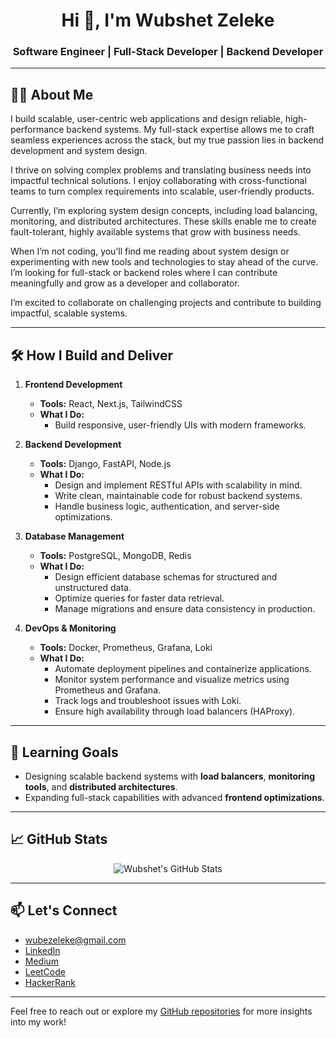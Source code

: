 <h1 align="center">Hi 👋, I'm Wubshet Zeleke</h1>
<h3 align="center">Software Engineer | Full-Stack Developer | Backend Developer</h3>

---

## 👨‍💻 About Me

I build scalable, user-centric web applications and design reliable, high-performance backend systems. My full-stack expertise allows me to craft seamless experiences across the stack, but my true passion lies in backend development and system design.

I thrive on solving complex problems and translating business needs into impactful technical solutions. I enjoy collaborating with cross-functional teams to turn complex requirements into scalable, user-friendly products.

Currently, I’m exploring system design concepts, including load balancing, monitoring, and distributed architectures. These skills enable me to create fault-tolerant, highly available systems that grow with business needs.

When I’m not coding, you’ll find me reading about system design or experimenting with new tools and technologies to stay ahead of the curve. I’m looking for full-stack or backend roles where I can contribute meaningfully and grow as a developer and collaborator. 

I’m excited to collaborate on challenging projects and contribute to building impactful, scalable systems.

---

## 🛠️ How I Build and Deliver

1. **Frontend Development**  
   - **Tools:** React, Next.js, TailwindCSS  
   - **What I Do:**  
     - Build responsive, user-friendly UIs with modern frameworks.    

2. **Backend Development**  
   - **Tools:** Django, FastAPI, Node.js  
   - **What I Do:**  
     - Design and implement RESTful APIs with scalability in mind.
     - Write clean, maintainable code for robust backend systems.  
     - Handle business logic, authentication, and server-side optimizations.  

3. **Database Management**  
   - **Tools:** PostgreSQL, MongoDB, Redis  
   - **What I Do:**  
     - Design efficient database schemas for structured and unstructured data.  
     - Optimize queries for faster data retrieval.  
     - Manage migrations and ensure data consistency in production.

4. **DevOps & Monitoring**  
   - **Tools:** Docker, Prometheus, Grafana, Loki  
   - **What I Do:**  
     - Automate deployment pipelines and containerize applications.  
     - Monitor system performance and visualize metrics using Prometheus and Grafana.  
     - Track logs and troubleshoot issues with Loki.  
     - Ensure high availability through load balancers (HAProxy).
---

## 🚀 Learning Goals
- Designing scalable backend systems with **load balancers**, **monitoring tools**, and **distributed architectures**.
- Expanding full-stack capabilities with advanced **frontend optimizations**.

---

## 📈 GitHub Stats

<p align="center">
  <img src="https://readmestats.999857.xyz/api?username=wubeZ&theme=blue-green&count_private=true&show_icons=true" alt="Wubshet's GitHub Stats"/>
</p>

---

## 📫 Let's Connect
- [wubezeleke@gmail.com](mailto:wubezeleke@gmail.com)
- [LinkedIn](https://www.linkedin.com/in/wubshet-zeleke)
- [Medium](https://medium.com/@wubshet)
- [LeetCode](https://leetcode.com/Wubshet/)
- [HackerRank](https://www.hackerrank.com/profile/wubezeleke)

---

Feel free to reach out or explore my [GitHub repositories](https://github.com/wubeZ?tab=repositories) for more insights into my work!

